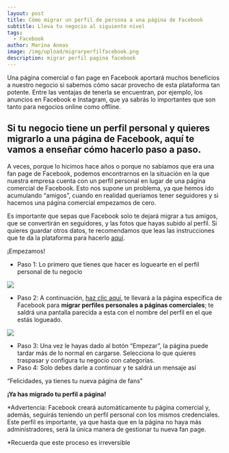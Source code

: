 ```yaml
---
layout: post
title: Cómo migrar un perfil de persona a una página de Facebook
subtitle: Lleva tu negocio al siguiente nivel
tags:
  - Facebook
author: Marina Aneas
image: /img/upload/migrarperfilfacebook.png
description: migrar perfil pagina facebook
---
```

Una página comercial o fan page en Facebook aportará muchos beneficios a nuestro negocio si sabemos cómo sacar provecho de esta plataforma tan potente. Entre las ventajas de tenerla se encuentran, por ejemplo, los anuncios en Facebook e Instagram, que ya sabrás lo importantes que son tanto para negocios online como offline.

## Si tu negocio tiene un perfil personal y quieres migrarlo a una página de Facebook, aquí te vamos a enseñar cómo hacerlo paso a paso.

A veces, porque lo hicimos hace años o porque no sabíamos que era una fan page de Facebook, podemos encontrarnos en la situación en la que nuestra empresa cuenta con un perfil personal en lugar de una página comercial de Facebook. Esto nos supone un problema, ya que hemos ido acumulando “amigos”, cuando en realidad queríamos tener seguidores y si hacemos una página comercial empezamos de cero.

Es importante que sepas que Facebook solo te dejará migrar a tus amigos, que se convertirán en seguidores, y las fotos que hayas subido al perfil. Si quieres guardar otros datos, te recomendamos que leas las instrucciones que te da la plataforma para hacerlo [aquí](https://www.facebook.com/help/1701730696756992?page=18830).

¡Empezamos!

* Paso 1: Lo primero que tienes que hacer es loguearte en el perfil personal de tu negocio

![](https://lh5.googleusercontent.com/kOEpyI9Jl0s4KOYtqJ-BIZ5VzS7zSuhL7mm3buQyvgaojHsGEahom7T4G_n7X6Fm2dj-cTv-ii74UqLBZ-PBHxsREoDyK3M3IzQlezpG8Ghh6N3_1YTDWpAdJEuQtBPYLDz7pP0c)

* Paso 2: A continuación, [haz clic aquí](https://www.facebook.com/pages/create/migrate/), te llevará a la página específica de Facebook para **migrar perfiles personales a páginas comerciales**; te saldrá una pantalla parecida a esta con el nombre del perfil en el que estás logueado.

![](https://lh6.googleusercontent.com/g3kmZJ8zZZzcI2RYMTN01omhryZbVVCXhlVGMi6KialCPBOmp2Qv7fyiKqArJqrgtp14XtDgrIS5GRYPgPl7g9WZ9uZjLrg-f2az-Lm1AVmBF6_dcQU7Zxr6LrJDGG0oNE2swPUf)

* Paso 3: Una vez le hayas dado al botón “Empezar”, la página puede tardar más de lo normal en cargarse. Selecciona lo que quieres traspasar y configura tu negocio con categorías.
* Paso 4: Solo debes darle a continuar y te saldrá un mensaje así

“Felicidades, ya tienes tu nueva página de fans”

**¡Ya has migrado tu perfil a página!**

\*Advertencia: Facebook creará automáticamente tu página comercial y, además, seguirás teniendo un perfil personal con los mismos credenciales. Este perfil es importante, ya que hasta que en la página no haya más administradores, será la única manera de gestionar tu nueva fan page.

\*Recuerda que este proceso es irreversible